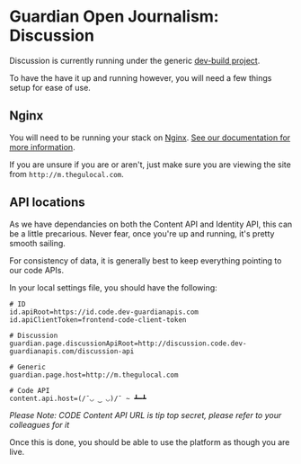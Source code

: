 # Guardian Open Journalism: Discussion

Discussion is currently running under the generic [dev-build project](https://github.com/guardian/frontend#running).

To have the have it up and running however, you will need a few things setup for ease of use.

## Nginx
You will need to be running your stack on [Nginx](http://wiki.nginx.org/Main). [See our documentation for more information](https://github.com/guardian/frontend/blob/master/nginx/README.md).

If you are unsure if you are or aren't, just make sure you are viewing the site from `http://m.thegulocal.com`.

## API locations
As we have dependancies on both the Content API and Identity API, this can be a little precarious. Never fear, once you're up and running, it's pretty smooth sailing.

For consistency of data, it is generally best to keep everything pointing to our code APIs.

In your local settings file, you should have the following:

    # ID
    id.apiRoot=https://id.code.dev-guardianapis.com
    id.apiClientToken=frontend-code-client-token

    # Discussion
    guardian.page.discussionApiRoot=http://discussion.code.dev-guardianapis.com/discussion-api
    
    # Generic
    guardian.page.host=http://m.thegulocal.com

    # Code API
    content.api.host=(/¯◡ ‿ ◡)/¯ ~ ┻━┻

*Please Note: CODE Content API URL is tip top secret, please refer to your colleagues for it*

Once this is done, you should be able to use the platform as though you are live.
